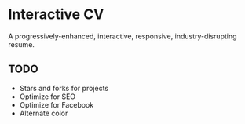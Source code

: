 Interactive CV
==============
A progressively-enhanced, interactive, responsive, industry-disrupting resume.

TODO
----
- Stars and forks for projects
- Optimize for SEO
- Optimize for Facebook
- Alternate color